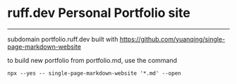 #  ruff.dev Personal Portfolio site

---

subdomain portfolio.ruff.dev built with https://github.com/yuanqing/single-page-markdown-website

to build new portfolio from portfolio.md, use the command

    npx --yes -- single-page-markdown-website '*.md' --open
